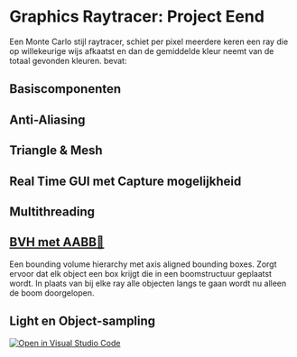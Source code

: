 # Graphics Raytracer: Project Eend
Een Monte Carlo stijl raytracer, schiet per pixel meerdere keren een ray die op willekeurige wijs
afkaatst en dan de gemiddelde kleur neemt van de totaal gevonden kleuren. bevat:

## Basiscomponenten

## Anti-Aliasing

## Triangle & Mesh

## Real Time GUI met Capture mogelijkheid

## Multithreading

## [BVH met AABB🔗](project_eend/src/main/java/proeend/hittable/BBNode.java)
Een bounding volume hierarchy met axis aligned bounding boxes. 
Zorgt ervoor dat elk object een box krijgt die in een boomstructuur geplaatst wordt. 
In plaats van bij elke ray alle objecten langs te gaan wordt nu alleen de boom doorgelopen.

## Light en Object-sampling



[![Open in Visual Studio Code](https://classroom.github.com/assets/open-in-vscode-718a45dd9cf7e7f842a935f5ebbe5719a5e09af4491e668f4dbf3b35d5cca122.svg)](https://classroom.github.com/online_ide?assignment_repo_id=11716330&assignment_repo_type=AssignmentRepo)

